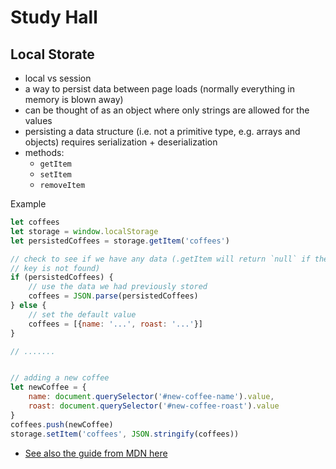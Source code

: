 # Study Hall

## Local Storate

- local vs session
- a way to persist data between page loads (normally everything in memory is
  blown away)
- can be thought of as an object where only strings are allowed for the values
- persisting a data structure (i.e. not a primitive type, e.g. arrays and
  objects) requires serialization + deserialization
- methods:
    - `getItem`
    - `setItem`
    - `removeItem`

Example

```js
let coffees
let storage = window.localStorage
let persistedCoffees = storage.getItem('coffees')

// check to see if we have any data (.getItem will return `null` if the supplied
// key is not found)
if (persistedCoffees) {
    // use the data we had previously stored
    coffees = JSON.parse(persistedCoffees)
} else {
    // set the default value
    coffees = [{name: '...', roast: '...'}]
}

// .......


// adding a new coffee
let newCoffee = {
    name: document.querySelector('#new-coffee-name').value,
    roast: document.querySelector('#new-coffee-roast').value
}
coffees.push(newCoffee)
storage.setItem('coffees', JSON.stringify(coffees))
```

- [See also the guide from MDN here][local-storage-guide]

[local-storage-guide]: https://developer.mozilla.org/en-US/docs/Web/API/Web_Storage_API/Using_the_Web_Storage_API

